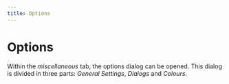 ```yaml
---
title: Options
---
```


# Options

Within the _miscellaneous_ tab, the options dialog can be opened.
This dialog is divided in three parts: _General Settings_, _Dialogs_ and _Colours_.

